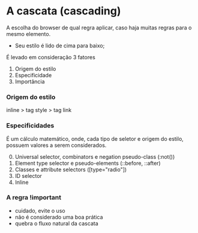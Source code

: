 # A cascata (cascading)

A escolha do browser de qual regra aplicar, caso haja muitas regras para o mesmo elemento.

* Seu estilo é lido de cima para baixo;

É levado em consideração 3 fatores

1. Origem do estilo
2. Especificidade
3. Importância

### Origem do estilo

inline > tag style > tag link

### Especificidades

É um cálculo matemático, onde, cada tipo de seletor e origem do estilo, possuem valores a serem considerados.

0. Universal selector, combinators e negation pseudo-class (:not())
1. Element type selector e pseudo-elements (::before, ::after)
10. Classes e attribute selectors ([type="radio"])
100. ID selector
1000. Inline

### A regra !important

* cuidado, evite o uso
* não é considerado uma boa prática
* quebra o fluxo natural da cascata